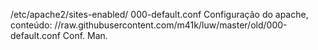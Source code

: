 /etc/apache2/sites-enabled/	000-default.conf	Configuração do apache, conteúdo: //raw.githubusercontent.com/m41k/luw/master/old/000-default.conf	Conf.
Man.
